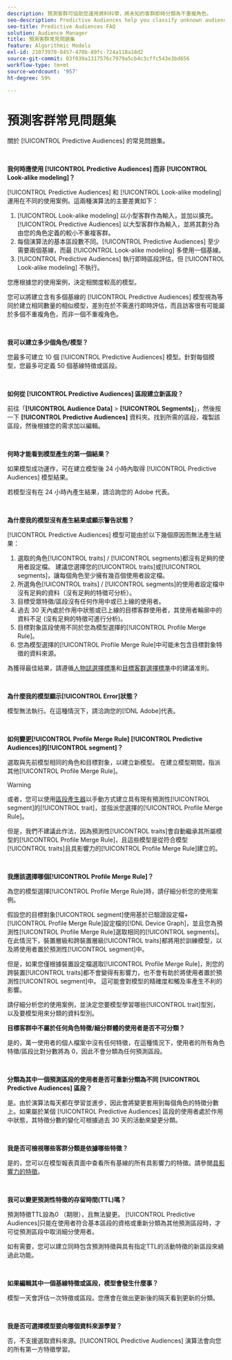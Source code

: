 ```yaml
---
description: 預測客群可協助您運用資料科學，將未知的客群即時分類為不重複角色。
seo-description: Predictive Audiences help you classify unknown audiences into distinct personas in real-time, using data science.
seo-title: Predictive Audiences FAQ
solution: Audience Manager
title: 預測客群常見問題集
feature: Algorithmic Models
exl-id: 21073970-8457-470b-89fc-724a118a18d2
source-git-commit: 03f039a1317576c7979a5cb4c3cffc543e3bd656
workflow-type: tm+mt
source-wordcount: '957'
ht-degree: 59%

---
```


# 預測客群常見問題集

關於 [!UICONTROL Predictive Audiences] 的常見問題集。

 

**我何時應使用 [!UICONTROL Predictive Audiences] 而非 [!UICONTROL Look-alike modeling]？**

[!UICONTROL Predictive Audiences] 和 [!UICONTROL Look-alike modeling] 運用在不同的使用案例。這兩種演算法的主要差異如下：

1. [!UICONTROL Look-alike modeling] 以小型客群作為輸入，並加以擴充。[!UICONTROL Predictive Audiences] 以大型客群作為輸入，並將其劃分為由您的角色定義的較小不重複客群。
1. 每個演算法的基本區段數不同。[!UICONTROL Predictive Audiences] 至少需要兩個基線，而最 [!UICONTROL Look-alike modeling] 多使用一個基線。
1. [!UICONTROL Predictive Audiences] 執行即時區段評估，但 [!UICONTROL Look-alike modeling] 不執行。

您應根據您的使用案例，決定相關度較高的模型。

您可以將建立含有多個基線的 [!UICONTROL Predictive Audiences] 模型視為等同於建立相同數量的相似模型，差別在於不需進行即時評估，而且訪客很有可能屬於多個不重複角色，而非一個不重複角色。

 

**我可以建立多少個角色/模型？**

您最多可建立 10 個 [!UICONTROL Predictive Audiences] 模型。針對每個模型，您最多可定義 50 個基線特徵或區段。

 

**如何從 [!UICONTROL Predictive Audiences] 區段建立新區段？**

前往「**[!UICONTROL Audience Data]** > **[!UICONTROL Segments]**」，然後按一下 **[!UICONTROL Predictive Audiences]** 資料夾。找到所需的區段，複製該區段，然後根據您的需求加以編輯。

 

**何時才能看到模型產生的第一個結果？**

如果模型成功運作，可在建立模型後 24 小時內取得 [!UICONTROL Predictive Audiences] 模型結果。

若模型沒有在 24 小時內產生結果，請洽詢您的 Adobe 代表。

 

**為什麼我的模型沒有產生結果或顯示警告狀態？**

[!UICONTROL Predictive Audiences] 模型可能由於以下幾個原因而無法產生結果：

1. 選取的角色[!UICONTROL traits] / [!UICONTROL segments]都沒有足夠的使用者設定檔。 建議您選擇您的[!UICONTROL traits]或[!UICONTROL segments]，讓每個角色至少擁有幾百個使用者設定檔。
1. 所選角色[!UICONTROL traits] / [!UICONTROL segments]的使用者設定檔中沒有足夠的資料（沒有足夠的特徵可分析）。
1. 目標受眾特徵/區段沒有任何作用中或已上線的使用者。
1. 過去 30 天內處於作用中狀態或已上線的目標客群使用者，其使用者輪廓中的資料不足 (沒有足夠的特徵可進行分析)。
1. 目標對象區段使用不同於您為模型選擇的[!UICONTROL Profile Merge Rule]。
1. 您為模型選擇的[!UICONTROL Profile Merge Rule]中可能未包含目標對象特徵的資料來源。

為獲得最佳結果，請遵循[人物誌選擇標準](../features/algorithmic-models/predictive-audiences.md#selection-personas)和[目標客群選擇標準](../features/algorithmic-models/predictive-audiences.md#selection-audience)中的建議准則。

 

**為什麼我的模型顯示[!UICONTROL Error]狀態？**

模型無法執行。在這種情況下，請洽詢您的[!DNL Adobe]代表。

 

**如何變更[!UICONTROL Profile Merge Rule] [!UICONTROL Predictive Audiences]的[!UICONTROL segment]？**

選取與先前模型相同的角色和目標對象，以建立新模型。 在建立模型期間，指派其他[!UICONTROL Profile Merge Rule]。

>[!WARNING]
> 或者，您可以使用[區段產生器](../features/segments/segment-builder.md)以手動方式建立具有現有預測性[!UICONTROL segment]的[!UICONTROL trait]，並指派您選擇的[!UICONTROL Profile Merge Rule]。
> 
> 但是，我們不建議此作法，因為預測性[!UICONTROL traits]會自動繼承其所屬模型的[!UICONTROL Profile Merge Rule]，且這些模型是從符合模型[!UICONTROL traits]且具影響力的[!UICONTROL Profile Merge Rule]建立的。

 

**我應該選擇哪個[!UICONTROL Profile Merge Rule]？**

為您的模型選擇[!UICONTROL Profile Merge Rule]時，請仔細分析您的使用案例。

假設您的目標對象[!UICONTROL segment]使用基於已驗證設定檔+ [!UICONTROL Profile Merge Rule]設定檔的[!DNL Device Graph]，並且您為預測性[!UICONTROL Profile Merge Rule]選取相同的[!UICONTROL segments]。 在此情況下，裝置層級和跨裝置層級[!UICONTROL traits]都將用於訓練模型，以及將使用者置於預測性[!UICONTROL segment]中。

但是，如果您僅根據裝置設定檔選取[!UICONTROL Profile Merge Rule]，則您的跨裝置[!UICONTROL traits]都不會變得有影響力，也不會有助於將使用者置於預測性[!UICONTROL segment]中。 這可能會對模型的精確度和觸及率產生不利的影響。

請仔細分析您的使用案例，並決定您要模型學習哪些[!UICONTROL trait]型別，以及要模型用來分類的資料型別。

**目標客群中不屬於任何角色特徵/細分群體的使用者是否不可分類？**

是的，萬一使用者的個人檔案中沒有任何特徵，在這種情況下，使用者的所有角色特徵/區段比對分數將為 0，因此不會分類為任何預測區段。

 

**分類為其中一個預測區段的使用者是否可重新分類為不同 [!UICONTROL Predictive Audiences] 區段？**

是。由於演算法每天都在學習並進步，因此會將變更套用到每個角色的特徵分數上。如果屬於某個 [!UICONTROL Predictive Audiences] 區段的使用者處於作用中狀態，其特徵分數的變化可根據過去 30 天的活動來變更分類。

 

**我是否可檢視哪些客群分類是依據哪些特徵？**

是的，您可以在模型報表頁面中查看所有基線的所有具影響力的特徵。請參閱[具影響力的特徵](../features/algorithmic-models/predictive-audiences-reporting.md#influential-traits)。

 

**我可以變更預測性特徵的存留時間(TTL)嗎？**

預測特徵TTL設為0 （期限），且無法變更。 [!UICONTROL Predictive Audiences]只能在使用者符合基本區段的資格或重新分類為其他預測區段時，才可從預測區段中取消細分使用者。

如有需要，您可以建立同時包含預測特徵與具有指定TTL的活動特徵的新區段來繞過此功能。

 


**如果編輯其中一個基線特徵或區段，模型會發生什麼事？**

模型一天會評估一次特徵或區段。您應會在做出更新後的隔天看到更新的分類。

 

**我是否可選擇模型要向哪個資料來源學習？**

否，不支援選取資料來源。[!UICONTROL Predictive Audiences] 演算法會向您的所有第一方特徵學習。

